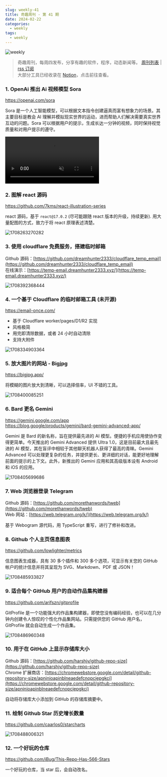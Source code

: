 ```yaml
---
slug: weekly-41
title: 奇趣周刊 - 第 41 期
date: 2024-02-22
categories:
  - weekly
tags:
  - weekly
---
```


![weekly](https://imgurl.zishu.me/weekly.webp)

> 奇趣周刊，每周四发布，分享有趣的软件，程序，动态新闻等。 [周刊列表](/categories/weekly/) | [rss 订阅](/categories/weekly/index.xml)  
大部分工具已经收录在 <a href="https://anghunk.notion.site/944611fccdd24fbdaed7489d0732b1c5?v=118910660f5d4ddaa7ad0923dd982664" target="_blank">Notion</a>，点击前往查看。

### 1. OpenAi 推出 Ai 视频模型 Sora

https://openai.com/sora

Sora 是一个人工智能模型，可以根据文本指令创建逼真而富有想象力的场景。其主要目标是教会 AI 理解并模拟现实世界的运动，进而帮助人们解决需要真实世界互动的问题。Sora 可以根据用户的提示，生成长达一分钟的视频，同时保持视觉质量和对用户提示的遵守。

<video src="https://cdn.openai.com/tmp/s/title_0.mp4" controls muted></video>

### 2. 图解 react 源码

https://github.com/7kms/react-illustration-series

react 源码，基于 `react@17.0.2` (尽可能跟随 react 版本的升级，持续更新). 用大量配图的方式，致力于将 react 原理表述清楚。

![1708263270282](https://imgurl.zishu.me/2024/02/1708263270282.webp)

### 3. 使用 cloudflare 免费服务，搭建临时邮箱

Github 源码：[https://github.com/dreamhunter2333/cloudflare_temp_email](https://github.com/dreamhunter2333/cloudflare_temp_email)  
在线演示：[https://temp-email.dreamhunter2333.xyz/](https://temp-email.dreamhunter2333.xyz/)

![1708392368444](https://imgurl.zishu.me/2024/02/1708392368444.webp)

### 4. 一个基于 Cloudflare 的临时邮箱工具 (未开源)

https://email-once.com/

- 基于 Cloudflare worker/pages/D1/R2 实现
- 风格极简
- 用完即清除数据，或者 24 小时自动清除
- 支持大附件

![1708334903364](https://imgurl.zishu.me/2024/02/1708334903364.webp)

### 5. 放大图片的网站 - Bigjpg

https://bigjpg.app/

将模糊的图片放大到清晰，可以选择倍率，UI 不错的工具。

![1708400085251](https://imgurl.zishu.me/2024/02/1708400085251.webp)

### 6. Bard 更名 Gemini

https://gemini.google.com/app  
https://blog.google/products/gemini/bard-gemini-advanced-app/  

Gemini 是 Bard 的新名称，旨在提供最先进的 AI 模型。便捷的手机应用使协作变得更简单。今天推出的 Gemini Advanced 提供 Ultra 1.0，这是目前最大且最先进的 AI 模型，其在盲评中相较于其他聊天机器人获得了最高的青睐。Gemini Advanced 可以处理更复杂的任务，并提供更长、更详细的对话，能更好地理解前面的提示的上下文。此外，新推出的 Gemini 应用和其高级版本设有 Android 和 iOS 的应用。

![1708405699686](https://imgurl.zishu.me/2024/02/1708405699686.webp)

### 7. Web 浏览器登录 Telegram 

Github 源码：[https://github.com/morethanwords/tweb](https://github.com/morethanwords/tweb)  
Web 网站：[https://web.telegram.org/k/](https://web.telegram.org/k/)  

基于 Webogram 源代码，用 TypeScript 重写，进行了修补和改进。

### 8. Github 个人主页信息图表

https://github.com/lowlighter/metrics

信息图表生成器，具有 30 多个插件和 300 多个选项，可显示有关您的 GitHub 帐户的统计信息并将其呈现为 SVG、Markdown、PDF 或 JSON！

![1708485933827](https://imgurl.zishu.me/2024/02/1708485933827.webp)

### 9. 适合每个 GitHub 用户的自动作品集构建器

https://github.com/arifszn/gitprofile

GitProfile 是一个功能强大的作品集构建器，即使您没有编码经验，也可以在几分钟内创建令人惊叹的个性化作品集网站。只需提供您的 GitHub 用户名，GitProfile 就会自动生成一个作品集。

![1708486960348](https://imgurl.zishu.me/2024/02/1708486960348.webp)

### 10. 用于在 GitHub 上显示存储库大小

Github 源码：[https://github.com/harshjv/github-repo-size](https://github.com/harshjv/github-repo-size)  
Chrome 扩展商店：[https://chromewebstore.google.com/detail/github-repository-size/apnjnioapinblneaedefcnopcjepgkci](https://chromewebstore.google.com/detail/github-repository-size/apnjnioapinblneaedefcnopcjepgkci)  

自动将存储库大小添加到 GitHub 的存储库摘要中。

### 11. 绘制 Github Star 历史增长数量

https://github.com/caarlos0/starcharts

![1708488006321](https://imgurl.zishu.me/2024/02/1708488006321.webp)

### 12. 一个好玩的仓库

https://github.com/iBug/This-Repo-Has-566-Stars

一个好玩的仓库，当 star 后，会自动改名。
